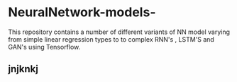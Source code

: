 # NeuralNetwork-models-
This repository contains a number of different variants of NN model varying from simple linear regression types to to complex RNN's , LSTM'S and GAN's using Tensorflow.

## jnjknkj
